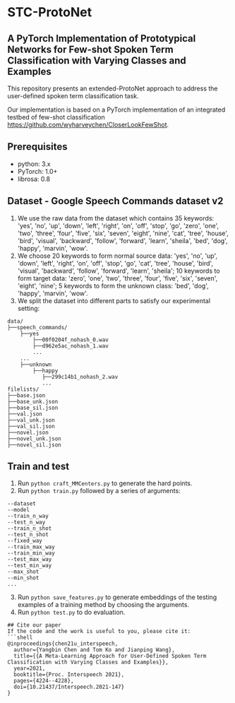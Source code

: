 # STC-ProtoNet
## A PyTorch Implementation of Prototypical Networks for Few-shot Spoken Term Classification with Varying Classes and Examples

This repository presents an extended-ProtoNet approach to address the user-defined spoken term classification task.

Our implementation is based on a PyTorch implementation of an integrated testbed of few-shot classification https://github.com/wyharveychen/CloserLookFewShot.

## Prerequisites
+ python: 3.x
+ PyTorch: 1.0+
+ librosa: 0.8

## Dataset - Google Speech Commands dataset v2
1. We use the raw data from the dataset which contains 35 keywords: 'yes', 'no', 'up', 'down', 'left', 'right', 'on', 'off', 'stop', 'go', 'zero', 'one', 'two', 'three', 'four', 'five', 'six', 'seven', 'eight', 'nine', 'cat', 'tree', 'house', 'bird', 'visual', 'backward', 'follow', 'forward', 'learn', 'sheila', 'bed', 'dog', 'happy', 'marvin', 'wow'.
2. We choose 20 keywords to form normal source data: 'yes', 'no', 'up', 'down', 'left', 'right', 'on', 'off', 'stop', 'go', 'cat', 'tree', 'house', 'bird', 'visual', 'backward', 'follow', 'forward', 'learn', 'sheila'; 10 keywords to form target data: 'zero', 'one', 'two', 'three', 'four', 'five', 'six', 'seven', 'eight', 'nine'; 5 keywords to form the unknown class: 'bed', 'dog', 'happy', 'marvin', 'wow'. 
3. We split the dataset into different parts to satisfy our experimental setting:
```shell
data/
├──speech_commands/
    ├──yes
        ├──00f0204f_nohash_0.wav
        ├──d962e5ac_nohash_1.wav
        ...
    ...
    ├──unknown
        ├──happy
           ├──299c14b1_nohash_2.wav
           ...
filelists/
├──base.json
├──base_unk.json
├──base_sil.json
├──val.json
├──val_unk.json
├──val_sil.json
├──novel.json
├──novel_unk.json
├──novel_sil.json

```
## Train and test
1. Run `python craft_MMCenters.py` to generate the hard points.
2. Run `python train.py` followed by a series of arguments:
```shell
--dataset
--model
--train_n_way
--test_n_way
--train_n_shot
--test_n_shot
--fixed_way
--train_max_way
--train_min_way
--test_max_way
--test_min_way
--max_shot
--min_shot
...
```
3. Run `python save_features.py` to generate embeddings of the testing examples of a training method by choosing the arguments.
4. Run `python test.py` to do evaluation.

```
## Cite our paper
If the code and the work is useful to you, please cite it:
```shell
@inproceedings{chen21u_interspeech,
  author={Yangbin Chen and Tom Ko and Jianping Wang},
  title={{A Meta-Learning Approach for User-Defined Spoken Term Classification with Varying Classes and Examples}},
  year=2021,
  booktitle={Proc. Interspeech 2021},
  pages={4224--4228},
  doi={10.21437/Interspeech.2021-147}
}

```
